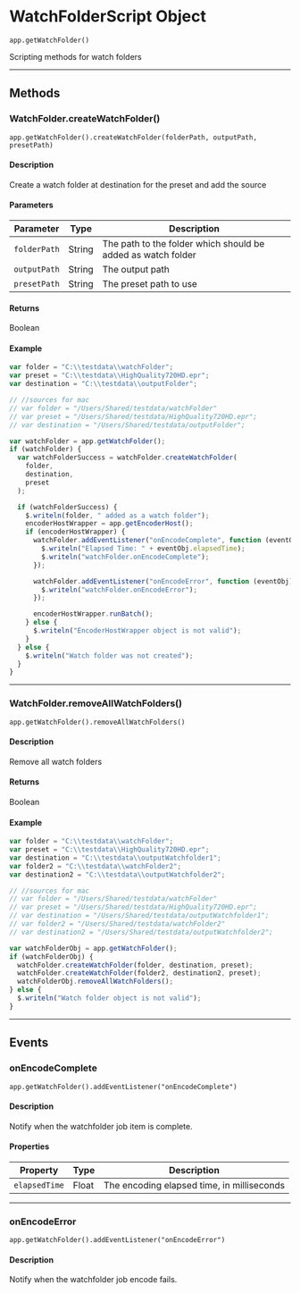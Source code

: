# WatchFolderScript Object

`app.getWatchFolder()`

Scripting methods for watch folders

---

## Methods

### WatchFolder.createWatchFolder()

`app.getWatchFolder().createWatchFolder(folderPath, outputPath, presetPath)`

#### Description

Create a watch folder at destination for the preset and add the source

#### Parameters

|  Parameter   |  Type  |                         Description                          |
| ------------ | ------ | ------------------------------------------------------------ |
| `folderPath` | String | The path to the folder which should be added as watch folder |
| `outputPath` | String | The output path                                              |
| `presetPath` | String | The preset path to use                                       |

#### Returns

Boolean

#### Example

```javascript
var folder = "C:\\testdata\\watchFolder";
var preset = "C:\\testdata\\HighQuality720HD.epr";
var destination = "C:\\testdata\\outputFolder";

// //sources for mac
// var folder = "/Users/Shared/testdata/watchFolder"
// var preset = "/Users/Shared/testdata/HighQuality720HD.epr";
// var destination = "/Users/Shared/testdata/outputFolder";

var watchFolder = app.getWatchFolder();
if (watchFolder) {
  var watchFolderSuccess = watchFolder.createWatchFolder(
    folder,
    destination,
    preset
  );

  if (watchFolderSuccess) {
    $.writeln(folder, " added as a watch folder");
    encoderHostWrapper = app.getEncoderHost();
    if (encoderHostWrapper) {
      watchFolder.addEventListener("onEncodeComplete", function (eventObj) {
        $.writeln("Elapsed Time: " + eventObj.elapsedTime);
        $.writeln("watchFolder.onEncodeComplete");
      });

      watchFolder.addEventListener("onEncodeError", function (eventObj) {
        $.writeln("watchFolder.onEncodeError");
      });

      encoderHostWrapper.runBatch();
    } else {
      $.writeln("EncoderHostWrapper object is not valid");
    }
  } else {
    $.writeln("Watch folder was not created");
  }
}
```

---

### WatchFolder.removeAllWatchFolders()

`app.getWatchFolder().removeAllWatchFolders()`

#### Description

Remove all watch folders

#### Returns

Boolean

#### Example

```javascript
var folder = "C:\\testdata\\watchFolder";
var preset = "C:\\testdata\\HighQuality720HD.epr";
var destination = "C:\\testdata\\outputWatchfolder1";
var folder2 = "C:\\testdata\\watchFolder2";
var destination2 = "C:\\testdata\\outputWatchfolder2";

// //sources for mac
// var folder = "/Users/Shared/testdata/watchFolder"
// var preset = "/Users/Shared/testdata/HighQuality720HD.epr";
// var destination = "/Users/Shared/testdata/outputWatchfolder1";
// var folder2 = "/Users/Shared/testdata/watchFolder2"
// var destination2 = "/Users/Shared/testdata/outputWatchfolder2";

var watchFolderObj = app.getWatchFolder();
if (watchFolderObj) {
  watchFolder.createWatchFolder(folder, destination, preset);
  watchFolder.createWatchFolder(folder2, destination2, preset);
  watchFolderObj.removeAllWatchFolders();
} else {
  $.writeln("Watch folder object is not valid");
}
```

---

## Events

### onEncodeComplete

`app.getWatchFolder().addEventListener("onEncodeComplete")`

#### Description

Notify when the watchfolder job item is complete.

#### Properties

|   Property    |  Type  |     Description      |
| ------------- | ------ | -------------------- |
| `elapsedTime` | Float | The encoding elapsed time, in milliseconds |

---

### onEncodeError

`app.getWatchFolder().addEventListener("onEncodeError")`

#### Description

Notify when the watchfolder job encode fails.
